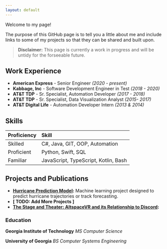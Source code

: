 ```yaml
---
layout: default
---
```

Welcome to my page! 

The purpose of this GitHub page is to tell you a little about me and include links to some of my projects so that they can be shared and built upon.

> **Disclaimer:** This page is currently a work in progress and will be untidy for the forseeable future.

## Work Experience

* **American Express** - Senior Engineer _(2020 - present)_
* **Kabbage, Inc** - Software Development Engineer in Test _(2018 - 2020)_
* **AT&T TDP** - Sr. Specialist, Automation Developer _(2017 - 2018)_
* **AT&T TDP** - Sr. Specialist, Data Visualization Analyst _(2015- 2017)_
* **AT&T Digital Life** - Automation Developer Intern _(2013 & 2014)_

## Skills

| Proficiency  | Skill                                  |
|:-------------|:---------------------------------------|
| Skilled      | C#, Java, GIT, OOP, Automation         | 
| Proficient   | Python, Swift, SQL                     | 
| Familiar     | JavaScript, TypeScript, Kotlin, Bash   | 

## Projects and Publications

* **[Hurricane Prediction Model](./hurricane_prediction_model.html):** Machine learning project designed to predict hurricane trajectories or track forecasting.
* **[ TODO: Add More Projects ]**
* **[The Stage and Theater: AltspaceVR and its Relationship to Discord](./another-page.html):** 

### Education

**Georgia Institute of Technology** _MS Computer Science_

**University of Georgia** _BS Computer Systems Engineering_

